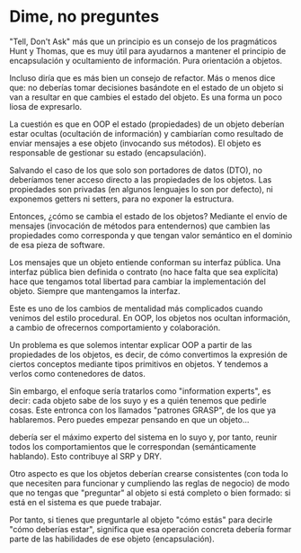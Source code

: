 # Dime, no preguntes

"Tell, Don't Ask" más que un principio es un consejo de los pragmáticos Hunt y Thomas, que es muy útil para ayudarnos a mantener el principio de encapsulación y ocultamiento de información. Pura orientación a objetos.

Incluso diría que es más bien un consejo de refactor. Más o menos dice que: no deberías tomar decisiones basándote en el estado de un objeto si van a resultar en que cambies el estado del objeto. Es una forma un poco liosa de expresarlo.

La cuestión es que en OOP el estado (propiedades) de un objeto deberían estar ocultas (ocultación de información) y cambiarían como resultado de enviar mensajes a ese objeto (invocando sus métodos). El objeto es responsable de gestionar su estado (encapsulación).

Salvando el caso de los que solo son portadores de datos (DTO), no deberíamos tener acceso directo a las propiedades de los objetos. Las propiedades son privadas (en algunos lenguajes lo son por defecto), ni exponemos getters ni setters, para no exponer la estructura.

Entonces, ¿cómo se cambia el estado de los objetos? Mediante el envío de mensajes (invocación de métodos para entendernos) que cambien las propiedades como corresponda y que tengan valor semántico en el dominio de esa pieza de software.

Los mensajes que un objeto entiende conforman su interfaz pública. Una interfaz pública bien definida o contrato (no hace falta que sea explícita) hace que tengamos total libertad para cambiar la implementación del objeto. Siempre que mantengamos la interfaz.

Este es uno de los cambios de mentalidad más complicados cuando venimos del estilo procedural. En OOP, los objetos nos ocultan información, a cambio de ofrecernos comportamiento y colaboración.

Un problema es que solemos intentar explicar OOP a partir de las propiedades de los objetos, es decir, de cómo convertimos la expresión de ciertos conceptos mediante tipos primitivos en objetos. Y tendemos a verlos como contenedores de datos.

Sin embargo, el enfoque sería tratarlos como "information experts", es decir: cada objeto sabe de los suyo y es a quién tenemos que pedirle cosas. Este entronca con los llamados "patrones GRASP", de los que ya hablaremos. Pero puedes empezar pensando en que un objeto...

debería ser el máximo experto del sistema en lo suyo y, por tanto, reunir todos los comportamientos que le correspondan (semánticamente hablando). Esto contribuye al SRP y DRY.

Otro aspecto es que los objetos deberían crearse consistentes (con toda lo que necesiten para funcionar y cumpliendo las reglas de negocio) de modo que no tengas que "preguntar" al objeto si está completo o bien formado: si está en el sistema es que puede trabajar.

Por tanto, si tienes que preguntarle al objeto "cómo estás" para decirle "cómo deberías estar", significa que esa operación concreta debería formar parte de las habilidades de ese objeto (encapsulación).